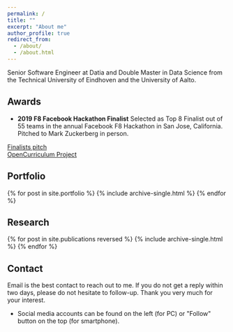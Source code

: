 ```yaml
---
permalink: /
title: ""
excerpt: "About me"
author_profile: true
redirect_from:
  - /about/
  - /about.html
---
```


Senior Software Engineer at Datia and Double Master in Data Science from the Technical University of Eindhoven and the University of Aalto.

## Awards

* **2019 F8 Facebook Hackathon Finalist** Selected as Top 8 Finalist out of 55 teams in the annual Facebook F8 Hackathon in San Jose, California. Pitched to Mark Zuckerberg in person.

[Finalists pitch](https://www.facebook.com/watch/?v=432443067305810)
<br>
[OpenCurriculum Project](https://devpost.com/software/opencurriculum-by-wattba)

## Portfolio

{% for post in site.portfolio %}
  {% include archive-single.html %}
{% endfor %}

## Research

{% for post in site.publications reversed %}
  {% include archive-single.html %}
{% endfor %}

## Contact

Email is the best contact to reach out to me. If you do not get a reply within two days, please do not hesitate to follow-up. Thank you very much for your interest.

- Social media accounts can be found on the left (for PC) or "Follow" button on the top (for smartphone).
